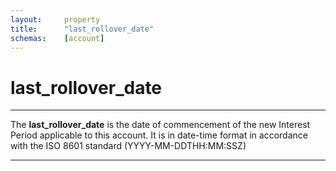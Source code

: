 ```yaml
---
layout:     property
title:      "last_rollover_date"
schemas:    [account]
---
```


# last_rollover_date

---

The **last_rollover_date** is the date of commencement of the new Interest Period applicable to this account. It is in date-time format in accordance with the ISO 8601 standard (YYYY-MM-DDTHH:MM:SSZ)

---

[nwd]: https://github.com/suadelabs/fire/blob/master/documentation/properties/last_rollover_date.md